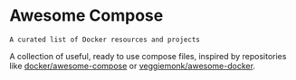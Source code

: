 # Awesome Compose

    A curated list of Docker resources and projects


A collection of useful, ready to use compose files, inspired by repositories like [docker/awesome-compose](https://github.com/docker/awesome-compose) or [veggiemonk/awesome-docker](https://github.com/veggiemonk/awesome-docker).
